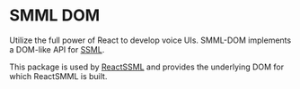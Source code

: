 # SMML DOM

Utilize the full power of React to develop voice UIs. SMML-DOM implements a DOM-like API for [SSML](https://www.w3.org/TR/speech-synthesis11/).

This package is used by [ReactSSML](https://www.npmjs.com/package/react-ssml-dom) and provides the underlying DOM for which ReactSMML is built.
